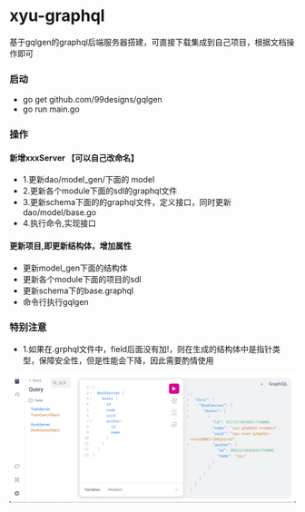 # xyu-graphql
基于gqlgen的graphql后端服务器搭建，可直接下载集成到自己项目，根据文档操作即可

### 启动
+ go get github.com/99designs/gqlgen
+ go run main.go

### 操作
#### 新增xxxServer 【可以自己改命名】
+ 1.更新dao/model_gen/下面的 model
+ 2.更新各个module下面的sdl的graphql文件
+ 3.更新schema下面的的graphql文件，定义接口，同时更新dao/model/base.go
+ 4.执行命令,实现接口
#### 更新项目,即更新结构体，增加属性
+ 更新model_gen下面的结构体
+ 更新各个module下面的项目的sdl
+ 更新schema下的base.graphql
+ 命令行执行gqlgen

### 特别注意
+ 1.如果在.grphql文件中，field后面没有加!，则在生成的结构体中是指针类型，保障安全性，但是性能会下降，因此需要酌情使用

![img.png](assets/img.png)
